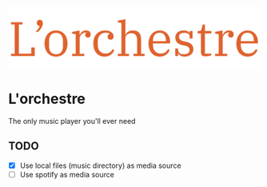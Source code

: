 ![banner](./assets/banner.svg)

# L'orchestre

The only music player you'll ever need

## TODO

- [x] Use local files (music directory) as media source
- [ ] Use spotify as media source
